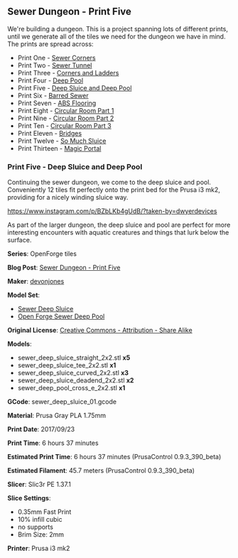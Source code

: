 ## Sewer Dungeon - Print Five

We're building a dungeon. This is a project spanning lots of different prints, until
we generate all of the tiles we need for the dungeon we have in mind. The prints
are spread across:

 - Print One - [Sewer Corners](http://www.dwyerdevices.com/2017/09/24/sewer-dungeon-print-one/)
 - Print Two - [Sewer Tunnel](http://www.dwyerdevices.com/2017/09/24/sewer-dungeon-print-two/)
 - Print Three - [Corners and Ladders](http://www.dwyerdevices.com/2017/09/24/sewer-dungeon-print-three/)
 - Print Four - [Deep Pool](http://www.dwyerdevices.com/2017/09/24/sewer-dungeon-print-4/)
 - Print Five - [Deep Sluice and Deep Pool](http://www.dwyerdevices.com/2017/09/29/sewer-dungeon-print-five/)
 - Print Six - [Barred Sewer](http://www.dwyerdevices.com/2017/09/29/sewer-dungeon-print-six/)
 - Print Seven - [ABS Flooring](http://www.dwyerdevices.com/2017/09/29/sewer-dungeon-print-seven/)
 - Print Eight - [Circular Room Part 1](http://www.dwyerdevices.com/2017/10/02/sewer-dungeon-print-eight/)
 - Print Nine - [Circular Room Part 2](http://www.dwyerdevices.com/2017/10/03/sewer-dungeon-print-nine/)
 - Print Ten - [Circular Room Part 3](http://www.dwyerdevices.com/2017/10/05/sewer-dungeon-print-ten/)
 - Print Eleven - [Bridges](http://www.dwyerdevices.com/2017/10/06/sewer-dungeon-print-eleven/)
 - Print Twelve - [So Much Sluice](http://www.dwyerdevices.com/2017/10/08/sewer-dungeon-print-twelve/)
 - Print Thirteen - [Magic Portal](http://www.dwyerdevices.com/2017/10/14/sewer-dungeon-print-thirteen/)

### Print Five - Deep Sluice and Deep Pool

Continuing the sewer dungeon, we come to the deep sluice and pool. Conveniently 12 tiles fit perfectly
onto the print bed for the Prusa i3 mk2, providing for a nicely winding sluice way. 

https://www.instagram.com/p/BZbLKb4gUdB/?taken-by=dwyerdevices


As part of the larger dungeon, the deep sluice and pool are perfect for more interesting encounters
with aquatic creatures and things that lurk below the surface.


**Series**: OpenForge tiles

**Blog Post**: [Sewer Dungeon - Print Five](http://www.dwyerdevices.com/2017/09/29/sewer-dungeon-print-five/)

**Maker**: [devonjones](https://www.thingiverse.com/devonjones)

**Model Set**: 
 
 - [Sewer Deep Sluice](https://www.thingiverse.com/thing:988413)
 - [Open Forge Sewer Deep Pool](https://www.thingiverse.com/thing:979839)

**Original License**: [Creative Commons - Attribution - Share Alike](http://creativecommons.org/licenses/by-sa/3.0/)

**Models**:

 - sewer_deep_sluice_straight_2x2.stl **x5**
 - sewer_deep_sluice_tee_2x2.stl **x1**
 - sewer_deep_sluice_curved_2x2.stl **x3**
 - sewer_deep_sluice_deadend_2x2.stl **x2**
 - sewer_deep_pool_cross_e_2x2.stl **x1**

**GCode**: sewer_deep_sluice_01.gcode

**Material**: Prusa Gray PLA 1.75mm

**Print Date**: 2017/09/23

**Print Time**: 6 hours 37 minutes

**Estimated Print Time**: 6 hours 37 minutes (PrusaControl 0.9.3_390_beta)

**Estimated Filament**: 45.7 meters (PrusaControl  0.9.3_390_beta)

**Slicer**: Slic3r PE 1.37.1

**Slice Settings**:

 - 0.35mm Fast Print
 - 10% infill cubic
 - no supports
 - Brim Size: 2mm

**Printer**: Prusa i3 mk2